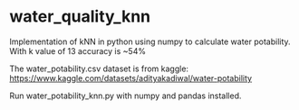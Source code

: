 # water_quality_knn
Implementation of kNN in python using numpy to calculate water potability. With k value of 13 accuracy is ~54%

The water_potability.csv dataset is from kaggle:
https://www.kaggle.com/datasets/adityakadiwal/water-potability

Run water_potability_knn.py with numpy and pandas installed.
